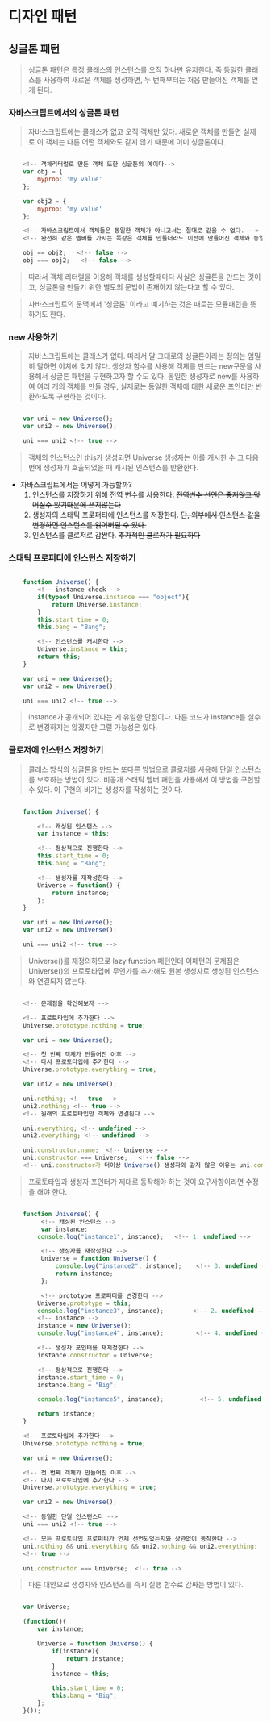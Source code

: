 # 디자인 패턴

## 싱글톤 패턴
> 싱글톤 패턴은 특정 클래스의 인스턴스를 오직 하나만 유지한다.
> 즉 동일한 클래스를 사용하여 새로운 객체를 생성하면, 두 번째부터는 처음 만들어진 객체를 얻게 된다.

### 자바스크립트에서의 싱글톤 패턴
> 자바스크립트에는 클래스가 없고 오직 객체만 있다. 새로운 객체를 만들면 실제로 이 객체는 다른 어떤 객체와도 같지 않기 때문에 이미 싱글톤이다.

```javascript

    <!-- 객체리터럴로 만든 객체 또한 싱글톤의 예이다-->
    var obj = {
        myprop: 'my value'
    };

    var obj2 = {
        myprop: 'my value'
    };

    <!-- 자바스크립트에서 객체들은 동일한 객체가 아니고서는 절대로 같을 수 없다. -->
    <!-- 완전히 같은 멤버를 가지는 똑같은 객체를 만들더라도 이전에 만들어진 객체와 동일하지는 않다 -->

    obj == obj2;   <!-- false -->
    obj === obj2;   <!-- false -->

```

> 따라서 객체 리터럴을 이용해 객체를 생성할때마다 사실은 싱글톤을 만드는 것이고, 싱글톤을 만들기 위한 별도의 문법이 존재하지 않는다고 할 수 있다.

> 자바스크립트의 문맥에서 '싱글톤' 이라고 예기하는 것은 때로는 모듈패턴을 뜻하기도 한다.

### new 사용하기
> 자바스크립트에는 클래스가 없다. 따라서 말 그대로의 싱글톤이라는 정의는 엄밀히 말하면 이치에 맞지 않다.
> 생성자 함수를 사용해 객체를 만드는 new구문을 사용해서 싱글톤 패턴을 구현하고자 할 수도 있다.
> 동일한 생성자로 new를 사용하여 여러 개의 객체를 만들 경우, 실제로는 동일한 객체에 대한 새로운 포인터만 반환하도록 구현하는 것이다.

```javascript

    var uni = new Universe();
    var uni2 = new Universe();

    uni === uni2 <!-- true -->

```
> 객체의 인스턴스인 this가 생성되면 Universe 생성자는 이를 캐시한 수 그 다음 번에 생성자가 호출되었을 때 캐시된 인스턴스를 반환한다.

* 자바스크립트에서는 어떻게 가능할까?
    1. 인스턴스를 저장하기 위해 전역 변수를 사용한다. ~~전역변수 선언은 좋지않고 덮어질수 있기때문에 쓰지않는다~~
    2. 생성자의 스태틱 프로퍼티에 인스턴스를 저장한다. ~~단, 외부에서 인스턴스 값을 변경하면 인스턴스를 읽어버릴 수 있다.~~
    3. 인스턴스를 클로저로 감싼다. ~~추가적인 클로저가 필요하다~~

### 스태틱 프로퍼티에 인스턴스 저장하기

```javascript

    function Universe() {
        <!-- instance check -->
        if(typeof Universe.instance === "object"){
            return Universe.instance;
        }
        this.start_time = 0;
        this.bang = "Bang";

        <!-- 인스턴스를 캐시한다 -->
        Universe.instance = this;
        return this;
    }

    var uni = new Universe();
    var uni2 = new Universe();

    uni === uni2 <!-- true -->
```
> instance가 공개되어 있다는 게 유일한 단점이다. 다른 코드가 instance를 실수로 변경하지는 않겠지만 그럴 가능성은 있다.


### 클로저에 인스턴스 저장하기
> 클래스 방식의 싱글톤을 만드는 또다른 방법으로 클로저를 사용해 단일 인스턴스를 보호하는 방법이 있다.
> 비공개 스태틱 멤버 패턴을 사용해서 이 방법을 구현할 수 있다. 이 구현의 비기는 생성자를 작성하는 것이다.

```javascript

    function Universe() {

        <!-- 캐싱된 인스턴스 -->
        var instance = this;

        <!-- 정상적으로 진행한다 -->
        this.start_time = 0;
        this.bang = "Bang";

        <!-- 생성자를 재작성한다 -->
        Universe = function() {
            return instance;
        };
    }

    var uni = new Universe();
    var uni2 = new Universe();

    uni === uni2 <!-- true -->

```
> Universe()를 재정의하므로 lazy function 패턴인데 이패턴의 문제점은 Universe()의 프로토타입에 무언가를 추가해도 원본 생성자로 생성된 인스턴스와 연결되지 않는다.

```javascript

    <!-- 문제점을 확인해보자 -->

    <!-- 프로토타입에 추가한다 -->
    Universe.prototype.nothing = true;

    var uni = new Universe();

    <!-- 첫 번째 객체가 만들어진 이후 -->
    <!-- 다시 프로토타입에 추가한다 -->
    Universe.prototype.everything = true;

    var uni2 = new Universe();

    uni.nothing; <!-- true -->
    uni2.nothing; <!-- true -->
    <!-- 원래의 프로토타입만 객체와 연결된다 -->

    uni.everything; <!-- undefined -->
    uni2.everything; <!-- undefined -->

    uni.constructor.name;  <!-- Universe -->
    uni.constructor === Universe;   <!-- false -->
    <!-- uni.constructor가 더이상 Universe() 생성자와 같지 않은 이유는 uni.constructor가 재정의된 생성자가 아닌 원본 생성자를 가리키고 있기 때문이다. -->

```
> 프로토타입과 생성자 포인터가 제대로 동작해야 하는 것이 요구사항이라면 수정을 해야 한다.

```javascript

    function Universe() {
         <!-- 캐싱된 인스턴스 -->
         var instance;
        console.log("instance1", instance);   <!-- 1. undefined -->

         <!-- 생성자를 재작성한다 -->
         Universe = function Universe() {
             console.log("instance2", instance);    <!-- 3. undefined -->
             return instance;
         };

         <!-- prototype 프로퍼티를 변경한다 -->
        Universe.prototype = this;
        console.log("instance3", instance);        <!-- 2. undefined -->
        <!-- instance -->
        instance = new Universe();
        console.log("instance4", instance);         <!-- 4. undefined -->

        <!-- 생성자 포인터를 재지정한다 -->
        instance.constructor = Universe;

        <!-- 정상적으로 진행한다 -->
        instance.start_time = 0;
        instance.bang = "Big";

        console.log("instance5", instance);          <!-- 5. undefined -->

        return instance;
    }

    <!-- 프로토타입에 추가한다 -->
    Universe.prototype.nothing = true;

    var uni = new Universe();

    <!-- 첫 번째 객체가 만들어진 이후 -->
    <!-- 다시 프로토타입에 추가한다 -->
    Universe.prototype.everything = true;

    var uni2 = new Universe();

    <!-- 동일한 단일 인스턴스다 -->
    uni === uni2 <!-- true -->

    <!-- 모든 프로토타입 프로퍼티가 언제 선언되었는지와 상관없이 동작한다 -->
    uni.nothing && uni.everything && uni2.nothing && uni2.everything;
    <!-- true -->

    uni.constructor === Universe;  <!-- true -->  

```

> 다른 대안으로 생성자와 인스턴스를 즉시 실행 함수로 감싸는 방법이 있다.

```javascript

    var Universe;

    (function(){
        var instance;

        Universe = function Universe() {
            if(instance){
                return instance;
            }
            instance = this;

            this.start_time = 0;
            this.bang = "Big";
        };
    }());

```
